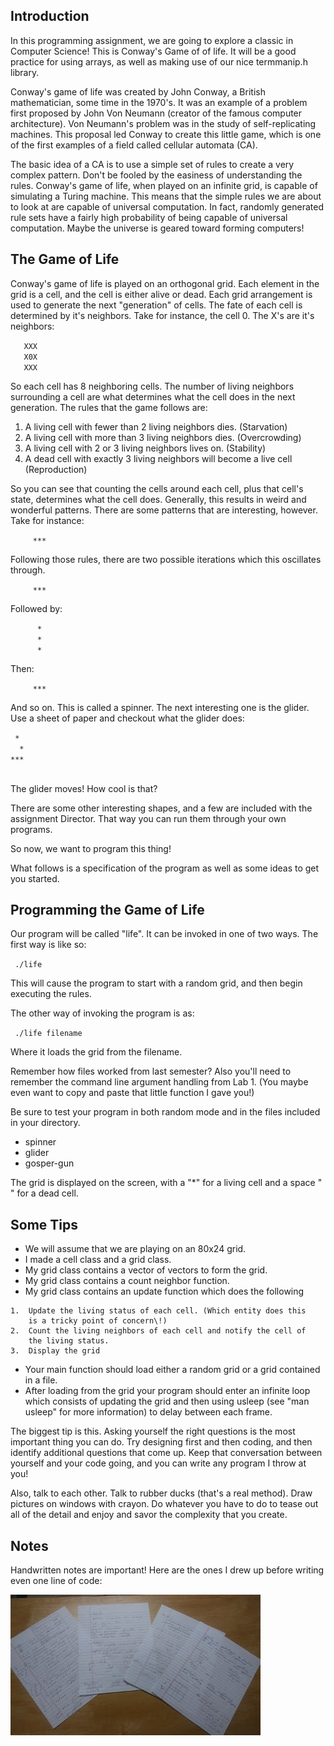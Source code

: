 ## Introduction

In this programming assignment, we are going to explore a classic in
Computer Science\! This is Conway's Game of of life. It will be a good
practice for using arrays, as well as making use of our nice termmanip.h
library.

Conway's game of life was created by John Conway, a British
mathematician, some time in the 1970's. It was an example of a problem
first proposed by John Von Neumann (creator of the famous computer
architecture). Von Neumann's problem was in the study of
self-replicating machines. This proposal led Conway to create this
little game, which is one of the first examples of a field called
cellular automata (CA).

The basic idea of a CA is to use a simple set of rules to create a very
complex pattern. Don't be fooled by the easiness of understanding the
rules. Conway's game of life, when played on an infinite grid, is
capable of simulating a Turing machine. This means that the simple rules
we are about to look at are capable of universal computation. In fact,
randomly generated rule sets have a fairly high probability of being
capable of universal computation. Maybe the universe is geared toward
forming computers\!

## The Game of Life

Conway's game of life is played on an orthogonal grid. Each element in
the grid is a cell, and the cell is either alive or dead. Each grid
arrangement is used to generate the next "generation" of cells. The fate
of each cell is determined by it's neighbors. Take for instance, the
cell 0. The X's are it's neighbors:

`   XXX`  
`   X0X`  
`   XXX`

So each cell has 8 neighboring cells. The number of living neighbors
surrounding a cell are what determines what the cell does in the next
generation. The rules that the game follows are:

1.  A living cell with fewer than 2 living neighbors dies. (Starvation)
2.  A living cell with more than 3 living neighbors dies. (Overcrowding)
3.  A living cell with 2 or 3 living neighbors lives on. (Stability)
4.  A dead cell with exactly 3 living neighbors will become a live cell
    (Reproduction)

So you can see that counting the cells around each cell, plus that
cell's state, determines what the cell does. Generally, this results in
weird and wonderful patterns. There are some patterns that are
interesting, however. Take for instance:

`     ***`

Following those rules, there are two possible iterations which this
oscillates through.

`     ***`

Followed by:

`      *`  
`      *`  
`      *`

Then:

`     ***`

And so on. This is called a spinner. The next interesting one is the
glider. Use a sheet of paper and checkout what the glider does:

` *`  
`  *`  
`***`  
` `

The glider moves\! How cool is that?

There are some other interesting shapes, and a few are included with the
assignment Director. That way you can run them through your own
programs.

So now, we want to program this thing\!

What follows is a specification of the program as well as some ideas to
get you started.

## Programming the Game of Life

Our program will be called "life". It can be invoked in one of two ways.
The first way is like so:

` ./life`

This will cause the program to start with a random grid, and then begin
executing the rules.

The other way of invoking the program is as:

` ./life filename`

Where it loads the grid from the filename.

Remember how files worked from last semester? Also you'll need to
remember the command line argument handling from Lab 1. (You maybe even
want to copy and paste that little function I gave you\!)

Be sure to test your program in both random mode and in the files
included in your directory.

  - spinner
  - glider
  - gosper-gun

The grid is displayed on the screen, with a "\*" for a living cell and a
space " " for a dead cell.

## Some Tips

  - We will assume that we are playing on an 80x24 grid.
  - I made a cell class and a grid class.
  - My grid class contains a vector of vectors to form the grid.
  - My grid class contains a count neighbor function.
  - My grid class contains an update function which does the following

<!-- end list -->

    1.  Update the living status of each cell. (Which entity does this
        is a tricky point of concern\!)
    2.  Count the living neighbors of each cell and notify the cell of
        the living status.
    3.  Display the grid

<!-- end list -->

  - Your main function should load either a random grid or a grid
    contained in a file.
  - After loading from the grid your program should enter an infinite
    loop which consists of updating the grid and then using usleep (see
    "man usleep" for more information) to delay between each frame.

The biggest tip is this. Asking yourself the right questions is the most
important thing you can do. Try designing first and then coding, and
then identify additional questions that come up. Keep that conversation
between yourself and your code going, and you can write any program I
throw at you\!

Also, talk to each other. Talk to rubber ducks (that's a real method).
Draw pictures on windows with crayon. Do whatever you have to do to
tease out all of the detail and enjoy and savor the complexity that you
create.

## Notes

Handwritten notes are important\! Here are the ones I drew up before
writing even one line of code:

![LifeNotes.jpg](images/LifeNotes.jpg)
